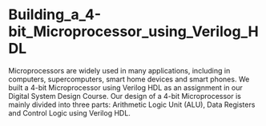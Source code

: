 
# Building_a_4-bit_Microprocessor_using_Verilog_HDL

Microprocessors are widely used in many applications, including in computers, supercomputers, smart home devices and smart phones. 
We built a 4-bit Microprocessor using Verilog HDL as an assignment in our Digital System Design Course.
Our design of a 4-bit Microprocessor is mainly divided into three parts: Arithmetic Logic Unit (ALU), Data Registers and Control Logic using Verilog HDL. 

